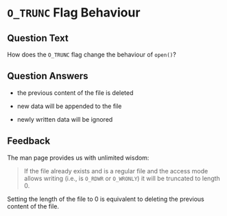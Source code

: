 # `O_TRUNC` Flag Behaviour

<!-- markdownlint-disable-file MD004 -->

## Question Text

How does the `O_TRUNC` flag change the behaviour of `open()`?

## Question Answers

+ the previous content of the file is deleted

- new data will be appended to the file

- newly written data will be ignored

## Feedback

The man page provides us with unlimited wisdom:

> If the file already exists and is a regular file and the access mode allows writing (i.e., is `O_RDWR` or `O_WRONLY`) it will be truncated to length 0.

Setting the length of the file to 0 is equivalent to deleting the previous content of the file.
